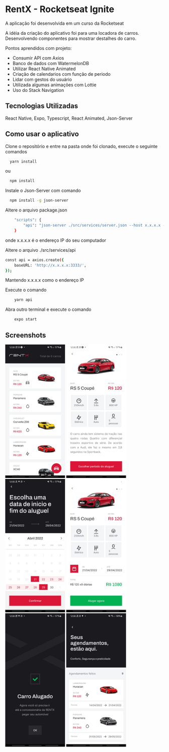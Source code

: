 # RentX - Rocketseat Ignite

A aplicação foi desenvolvida em um curso da Rocketseat

A idéia da criação do aplicativo foi para uma locadora de carros. Desenvolvendo componentes para mostrar destalhes do carro.

Pontos aprendidos com projeto:

- Consumir API com Axios
- Banco de dados com WatermelonDB
- Utilizar React Native Animated
- Criação de calendarios com função de periodo
- Lidar com gestos do usuário
- Utilizada algumas animações com Lottie
- Uso do Stack Navigation

## Tecnologias Utilizadas

React Native, Expo, Typescript, React Animated, Json-Server

## Como usar o aplicativo
Clone o repositório e entre na pasta onde foi clonado, execute o seguinte comandos

```bash
  yarn install
```
ou
```bash
  npm install
```
Instale o Json-Server com comando
```bash
  npm install -g json-server
```
Altere o arquivo package.json
```bash
    "scripts": {
        "api": "json-server ./src/services/server.json --host x.x.x.x --port 3333 --delay 700"
    }
```
onde x.x.x.x é o endereço IP do seu computador

Altere o arquivo ./src/services/api
```bash
const api = axios.create({
    baseURL: 'http://x.x.x.x:3333/',
});
```
Mantendo x.x.x.x como o endereço IP

Execute o comando
```bash
    yarn api
```

Abra outro terminal e execute o comando
```bash
    expo start
```


## Screenshots
<div style="flex-direction: row;"> 
    <img src="https://github.com/fealex95/rentx/blob/master/screenshots/WhatsApp%20Image%202022-04-21%20at%2012.02.00%20(1).jpeg" width=190 /> 
    <img src="https://github.com/fealex95/rentx/blob/master/screenshots/WhatsApp%20Image%202022-04-21%20at%2012.02.01.jpeg" width=190 /> 
    <img src="https://github.com/fealex95/rentx/blob/master/screenshots/WhatsApp%20Image%202022-04-21%20at%2012.01.59%20(3).jpeg" width=190 /> 
    <img src="https://github.com/fealex95/rentx/blob/master/screenshots/WhatsApp%20Image%202022-04-21%20at%2012.02.00.jpeg" width=190 />  
    <img src="https://github.com/fealex95/rentx/blob/master/screenshots/WhatsApp%20Image%202022-04-21%20at%2012.01.59%20(1).jpeg" width=190 />   
    <img src="https://github.com/fealex95/rentx/blob/master/screenshots/WhatsApp%20Image%202022-04-21%20at%2012.01.58.jpeg" width=190 />     
</div>
